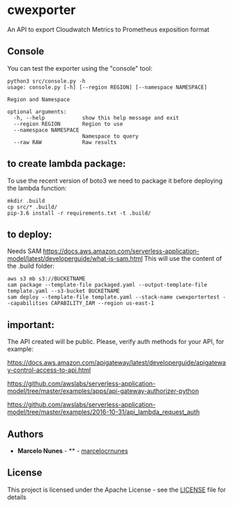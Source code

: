 # cwexporter
An API to export Cloudwatch Metrics to Prometheus exposition format

## Console

You can test the exporter using the "console" tool:

```
python3 src/console.py -h
usage: console.py [-h] [--region REGION] [--namespace NAMESPACE]

Region and Namespace

optional arguments:
  -h, --help            show this help message and exit
  --region REGION       Region to use
  --namespace NAMESPACE
                        Namespace to query
  --raw RAW             Raw results
```


## to create lambda package: 
To use the recent version of boto3 we need to package it before deploying the lambda function:

```
mkdir .build
cp src/* .build/
pip-3.6 install -r requirements.txt -t .build/
```

## to deploy: 

Needs SAM https://docs.aws.amazon.com/serverless-application-model/latest/developerguide/what-is-sam.html
This will use the content of the .build folder: 

```
aws s3 mb s3://BUCKETNAME
sam package --template-file packaged.yaml --output-template-file template.yaml --s3-bucket BUCKETNAME
sam deploy --template-file template.yaml --stack-name cwexportertest --capabilities CAPABILITY_IAM --region us-east-1
```


## important: 

The API created will be public. Please, verify auth methods for your API, for example: 

https://docs.aws.amazon.com/apigateway/latest/developerguide/apigateway-control-access-to-api.html

https://github.com/awslabs/serverless-application-model/tree/master/examples/apps/api-gateway-authorizer-python

https://github.com/awslabs/serverless-application-model/tree/master/examples/2016-10-31/api_lambda_request_auth


## Authors

* **Marcelo Nunes** - ** - [marcelocrnunes](https://github.com/marcelocrnunes)

## License

This project is licensed under the Apache License - see the [LICENSE](LICENSE) file for details

